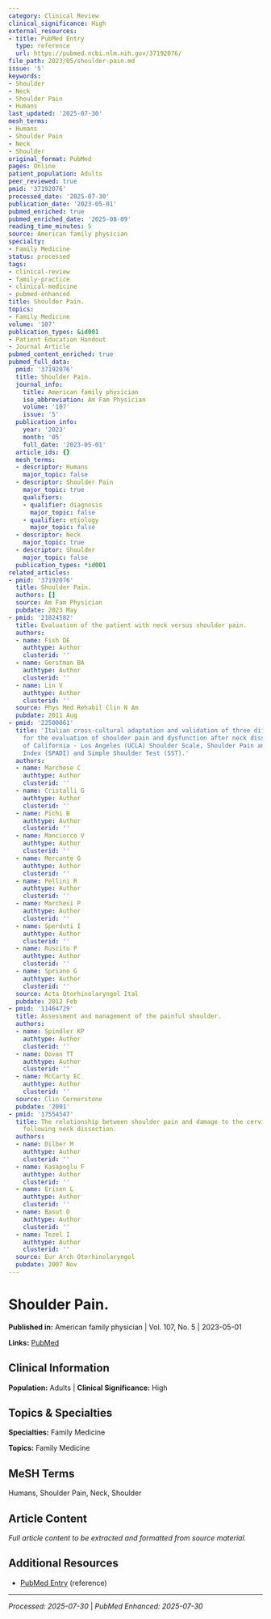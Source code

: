 ```yaml
---
category: Clinical Review
clinical_significance: High
external_resources:
- title: PubMed Entry
  type: reference
  url: https://pubmed.ncbi.nlm.nih.gov/37192076/
file_path: 2023/05/shoulder-pain.md
issue: '5'
keywords:
- Shoulder
- Neck
- Shoulder Pain
- Humans
last_updated: '2025-07-30'
mesh_terms:
- Humans
- Shoulder Pain
- Neck
- Shoulder
original_format: PubMed
pages: Online
patient_population: Adults
peer_reviewed: true
pmid: '37192076'
processed_date: '2025-07-30'
publication_date: '2023-05-01'
pubmed_enriched: true
pubmed_enriched_date: '2025-08-09'
reading_time_minutes: 5
source: American family physician
specialty:
- Family Medicine
status: processed
tags:
- clinical-review
- family-practice
- clinical-medicine
- pubmed-enhanced
title: Shoulder Pain.
topics:
- Family Medicine
volume: '107'
publication_types: &id001
- Patient Education Handout
- Journal Article
pubmed_content_enriched: true
pubmed_full_data:
  pmid: '37192076'
  title: Shoulder Pain.
  journal_info:
    title: American family physician
    iso_abbreviation: Am Fam Physician
    volume: '107'
    issue: '5'
  publication_info:
    year: '2023'
    month: '05'
    full_date: '2023-05-01'
  article_ids: {}
  mesh_terms:
  - descriptor: Humans
    major_topic: false
  - descriptor: Shoulder Pain
    major_topic: true
    qualifiers:
    - qualifier: diagnosis
      major_topic: false
    - qualifier: etiology
      major_topic: false
  - descriptor: Neck
    major_topic: true
  - descriptor: Shoulder
    major_topic: false
  publication_types: *id001
related_articles:
- pmid: '37192076'
  title: Shoulder Pain.
  authors: []
  source: Am Fam Physician
  pubdate: 2023 May
- pmid: '21824582'
  title: Evaluation of the patient with neck versus shoulder pain.
  authors:
  - name: Fish DE
    authtype: Author
    clusterid: ''
  - name: Gerstman BA
    authtype: Author
    clusterid: ''
  - name: Lin V
    authtype: Author
    clusterid: ''
  source: Phys Med Rehabil Clin N Am
  pubdate: 2011 Aug
- pmid: '22500061'
  title: 'Italian cross-cultural adaptation and validation of three different scales
    for the evaluation of shoulder pain and dysfunction after neck dissection: University
    of California - Los Angeles (UCLA) Shoulder Scale, Shoulder Pain and Disability
    Index (SPADI) and Simple Shoulder Test (SST).'
  authors:
  - name: Marchese C
    authtype: Author
    clusterid: ''
  - name: Cristalli G
    authtype: Author
    clusterid: ''
  - name: Pichi B
    authtype: Author
    clusterid: ''
  - name: Manciocco V
    authtype: Author
    clusterid: ''
  - name: Mercante G
    authtype: Author
    clusterid: ''
  - name: Pellini R
    authtype: Author
    clusterid: ''
  - name: Marchesi P
    authtype: Author
    clusterid: ''
  - name: Sperduti I
    authtype: Author
    clusterid: ''
  - name: Ruscito P
    authtype: Author
    clusterid: ''
  - name: Spriano G
    authtype: Author
    clusterid: ''
  source: Acta Otorhinolaryngol Ital
  pubdate: 2012 Feb
- pmid: '11464729'
  title: Assessment and management of the painful shoulder.
  authors:
  - name: Spindler KP
    authtype: Author
    clusterid: ''
  - name: Dovan TT
    authtype: Author
    clusterid: ''
  - name: McCarty EC
    authtype: Author
    clusterid: ''
  source: Clin Cornerstone
  pubdate: '2001'
- pmid: '17554547'
  title: The relationship between shoulder pain and damage to the cervical plexus
    following neck dissection.
  authors:
  - name: Dilber M
    authtype: Author
    clusterid: ''
  - name: Kasapoglu F
    authtype: Author
    clusterid: ''
  - name: Erisen L
    authtype: Author
    clusterid: ''
  - name: Basut O
    authtype: Author
    clusterid: ''
  - name: Tezel I
    authtype: Author
    clusterid: ''
  source: Eur Arch Otorhinolaryngol
  pubdate: 2007 Nov
---
```


# Shoulder Pain.

**Published in:** American family physician | Vol. 107, No. 5 | 2023-05-01

**Links:** [PubMed](https://pubmed.ncbi.nlm.nih.gov/37192076/)

## Clinical Information

**Population:** Adults | **Clinical Significance:** High

## Topics & Specialties

**Specialties:** Family Medicine

**Topics:** Family Medicine

## MeSH Terms

Humans, Shoulder Pain, Neck, Shoulder

## Article Content

*Full article content to be extracted and formatted from source material.*

## Additional Resources

- [PubMed Entry](https://pubmed.ncbi.nlm.nih.gov/37192076/) (reference)

---

*Processed: 2025-07-30* | *PubMed Enhanced: 2025-07-30*
